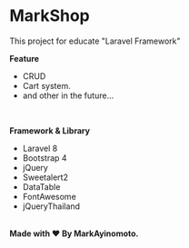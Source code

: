 <h1>MarkShop</h1>
<p>This project for educate "Laravel Framework"</p>

<b>Feature</b><br />
<ul>
    <li>CRUD</li>
    <li>Cart system.</li>
    <li>and other in the future...</li>
</ul>

<br />

<b>Framework & Library</b><br />
<ul>
    <li>Laravel 8</li>
    <li>Bootstrap 4</li>
    <li>jQuery</li>
    <li>Sweetalert2</li>
    <li>DataTable</li>
    <li>FontAwesome</li>
    <li>jQueryThailand</li>
</ul>

<br />
<b>Made with  ❤  By MarkAyinomoto.</b>